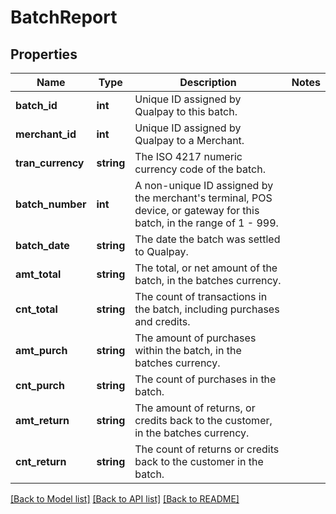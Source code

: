 # BatchReport

## Properties
Name | Type | Description | Notes
------------ | ------------- | ------------- | -------------
**batch_id** | **int** | Unique ID assigned by Qualpay to this batch. | 
**merchant_id** | **int** | Unique ID assigned by Qualpay to a Merchant. | 
**tran_currency** | **string** | The ISO 4217 numeric currency code of the batch. | 
**batch_number** | **int** | A non-unique ID assigned by the merchant&#39;s terminal, POS device, or gateway for this batch, in the range of 1 - 999. | 
**batch_date** | **string** | The date the batch was settled to Qualpay. | 
**amt_total** | **string** | The total, or net amount of the batch, in the batches currency. | 
**cnt_total** | **string** | The count of transactions in the batch, including purchases and credits. | 
**amt_purch** | **string** | The amount of purchases within the batch, in the batches currency. | 
**cnt_purch** | **string** | The count of purchases in the batch. | 
**amt_return** | **string** | The amount of returns, or credits back to the customer, in the batches currency. | 
**cnt_return** | **string** | The count of returns or credits back to the customer in the batch. | 

[[Back to Model list]](../README.md#documentation-for-models) [[Back to API list]](../README.md#documentation-for-api-endpoints) [[Back to README]](../README.md)


